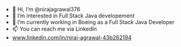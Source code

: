 - 👋 Hi, I’m @nirajagrawal376
- 👀 I’m interested in Full Stack Java developement 
- 🌱 I’m currently working in Boeing as a Full Stack Java Developer
- 📫 You can reach me via LinkedIn 
- www.linkedin.com/in/niraj-agrawal-43b262194


<!---
nirajagrawal376/nirajagrawal376 is a ✨ special ✨ repository because its `README.md` (this file) appears on your GitHub profile.
You can click the Preview link to take a look at your changes.
--->
